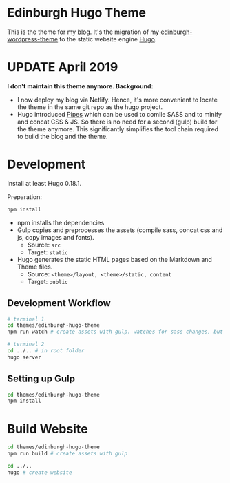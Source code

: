 # Edinburgh Hugo Theme

This is the theme for my [blog](https://phauer.com). It's the migration of my [edinburgh-wordpress-theme](https://github.com/phauer/edinburgh-wordpress-theme) to the static website engine [Hugo](https://gohugo.io/).

# UPDATE April 2019

**I don't maintain this theme anymore. Background:**

- I now deploy my blog via Netlify. Hence, it's more convenient to locate the theme in the same git repo as the hugo project.
- Hugo introduced [Pipes](https://gohugo.io/hugo-pipes/) which can be used to comile SASS and to minify and concat CSS & JS. So there is no need for a second (gulp) build for the theme anymore. This significantly simplifies the tool chain required to build the blog and the theme.

# Development

Install at least Hugo 0.18.1.

Preparation:
```bash
npm install
```

- npm installs the dependencies
- Gulp copies and preprocesses the assets (compile sass, concat css and js, copy images and fonts). 
  - Source: `src`
  - Target: `static`
- Hugo generates the static HTML pages based on the Markdown and Theme files.
  - Source: `<theme>/layout, <theme>/static, content`
  - Target: `public`

## Development Workflow

```bash
# terminal 1
cd themes/edinburgh-hugo-theme
npm run watch # create assets with gulp. watches for sass changes, but doesn't reload browser, because hugo does this for us.

# terminal 2
cd ../.. # in root folder
hugo server 
```

## Setting up Gulp

```bash
cd themes/edinburgh-hugo-theme
npm install
```

# Build Website

```bash
cd themes/edinburgh-hugo-theme
npm run build # create assets with gulp

cd ../..
hugo # create website
```
